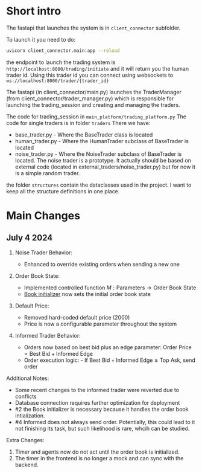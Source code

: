 # Short intro

The fastapi that launches the system is in `client_connector` subfolder.

To launch it you need to do:

```bash
uvicorn client_connector.main:app --reload
```

the endpoint to launch the trading system is `http://localhost:8000/trading/initiate`
and it will return you the human trader id.
Using this trader id you can connect using websockets to
`ws://localhost:8000/trader/{trader_id}`

The fastapi (in client_connector/main.py) launches the TraderManager (from client_connector/trader_manager.py) which is responsible for launching the trading_session and creating and managing the traders.

The code for trading_session in `main_platform/trading_platform.py`
The code for single traders is in folder `traders`
There we have:

- base_trader.py - Where the BaseTrader class is located
- human_trader.py - Where the HumanTrader subclass of BaseTrader is located
- noise_trader.py - Where the NoiseTrader subclass of BaseTrader is located. The noise trader is a prototype. It actually should be based on
  external code  (located in external_traders/noise_trader.py) but for now it is a simple random trader.

the folder `structures` contain the dataclasses used in the project. I want to keep all the structure definitions in one place.

# Main Changes

## July 4 2024

1. Noise Trader Behavior:
   - Enhanced to override existing orders when sending a new one

2. Order Book State:
   - Implemented controlled function $M: \text{Parameters} \rightarrow \text{Order Book State}$
   - [Book initializer](https://github.com/dthinkr/trader_london/blob/e84347657ed0f6794a7484a7164dd34e27c0042e/traders/book_initializer.py) now sets the initial order book state 

3. Default Price:
   - Removed hard-coded default price (2000)
   - Price is now a configurable parameter throughout the system

4. Informed Trader Behavior:
   - Orders now based on best bid plus an edge parameter: $\text{Order Price} = \text{Best Bid} + \text{Informed Edge}$
   - Order execution logic: - If $\text{Best Bid} + \text{Informed Edge} \geq \text{Top Ask}$, send order

Additional Notes:
- Some recent changes to the informed trader were reverted due to conflicts
- Database connection requires further optimization for deployment
- #2 the Book initializer is necessary because it handles the order book intialization. 
- #4 Informed does not always send order. Potentially, this could lead to it not finishing its task, but such likelihood is rare, whcih can be studied. 

Extra Changes:

1. Timer and agents now do not act until the order book is initialized. 
2. The timer in the frontend is no longer a mock and can sync with the backend. 